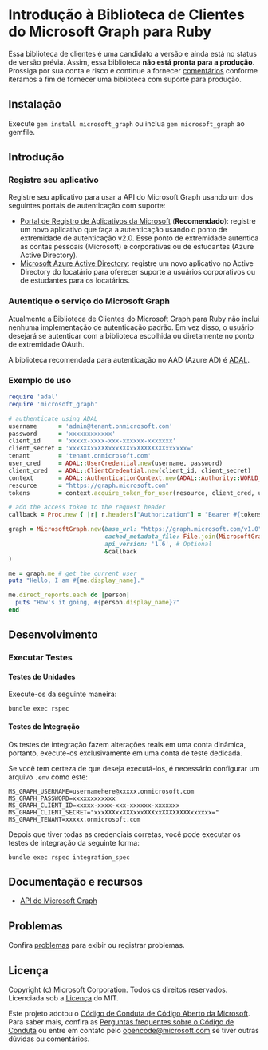 # Introdução à Biblioteca de Clientes do Microsoft Graph para Ruby

Essa biblioteca de clientes é uma candidato a versão e ainda está no status de versão prévia. Assim, essa biblioteca **não está pronta para a produção**. Prossiga por sua conta e risco e continue a fornecer [comentários](https://github.com/microsoftgraph/msgraph-sdk-ruby/issues/new) conforme iteramos a fim de fornecer uma biblioteca com suporte para produção.

## Instalação
Execute ```gem install microsoft_graph``` ou inclua ```gem microsoft_graph``` ao gemfile.
## Introdução

### Registre seu aplicativo

Registre seu aplicativo para usar a API do Microsoft Graph usando
um dos seguintes portais de autenticação com suporte:

* [Portal de Registro de Aplicativos da Microsoft](https://apps.dev.microsoft.com) (**Recomendado**):
registre um novo aplicativo que faça a autenticação usando o ponto de extremidade de autenticação v2.0.
Esse ponto de extremidade autentica as contas pessoais (Microsoft) e corporativas ou de estudantes (Azure Active Directory).
* [Microsoft Azure Active Directory](https://manage.windowsazure.com):
registre um novo aplicativo no Active Directory do locatário para oferecer suporte a usuários corporativos ou de estudantes para os locatários.

### Autentique o serviço do Microsoft Graph

Atualmente a Biblioteca de Clientes do Microsoft Graph para Ruby não inclui nenhuma implementação de autenticação padrão. Em vez disso, o usuário desejará se autenticar com a biblioteca escolhida ou diretamente no ponto de extremidade OAuth.

A biblioteca recomendada para autenticação no AAD (Azure AD) é [ADAL](https://github.com/AzureAD/azure-activedirectory-library-for-ruby).

### Exemplo de uso

```ruby
require 'adal'
require 'microsoft_graph'

# authenticate using ADAL
username      = 'admin@tenant.onmicrosoft.com'
password      = 'xxxxxxxxxxxx'
client_id     = 'xxxxx-xxxx-xxx-xxxxxx-xxxxxxx'
client_secret = 'xxxXXXxxXXXxxxXXXxxXXXXXXXXxxxxxx='
tenant        = 'tenant.onmicrosoft.com'
user_cred     = ADAL::UserCredential.new(username, password)
client_cred   = ADAL::ClientCredential.new(client_id, client_secret)
context       = ADAL::AuthenticationContext.new(ADAL::Authority::WORLD_WIDE_AUTHORITY, tenant)
resource      = "https://graph.microsoft.com"
tokens        = context.acquire_token_for_user(resource, client_cred, user_cred)

# add the access token to the request header
callback = Proc.new { |r| r.headers["Authorization"] = "Bearer #{tokens.access_token}" }

graph = MicrosoftGraph.new(base_url: "https://graph.microsoft.com/v1.0",
                           cached_metadata_file: File.join(MicrosoftGraph::CACHED_METADATA_DIRECTORY, "metadata_v1.0.xml"),
                           api_version: '1.6', # Optional
                           &callback
)

me = graph.me # get the current user
puts "Hello, I am #{me.display_name}."

me.direct_reports.each do |person|
  puts "How's it going, #{person.display_name}?"
end
```

## Desenvolvimento

### Executar Testes

#### Testes de Unidades

Execute-os da seguinte maneira:

    bundle exec rspec

#### Testes de Integração

Os testes de integração fazem alterações reais em uma conta dinâmica, portanto, execute-os exclusivamente em uma conta de teste dedicada.

Se você tem certeza de que deseja executá-los, é necessário configurar um arquivo `.env` como este:

    MS_GRAPH_USERNAME=usernamehere@xxxxx.onmicrosoft.com
    MS_GRAPH_PASSWORD=xxxxxxxxxxxx
    MS_GRAPH_CLIENT_ID=xxxxx-xxxx-xxx-xxxxxx-xxxxxxx
    MS_GRAPH_CLIENT_SECRET="xxxXXXxxXXXxxxXXXxxXXXXXXXXxxxxxx="
    MS_GRAPH_TENANT=xxxxx.onmicrosoft.com

Depois que tiver todas as credenciais corretas, você pode executar os testes de integração da seguinte forma:

    bundle exec rspec integration_spec

## Documentação e recursos

* [API do Microsoft Graph](https://graph.microsoft.io)

## Problemas

Confira [problemas](https://github.com/microsoftgraph/msgraph-sdk-ruby/issues) para exibir ou registrar problemas.

## Licença

Copyright (c) Microsoft Corporation. Todos os direitos reservados. Licenciada sob a [Licença](LICENSE) do MIT.

Este projeto adotou o [Código de Conduta de Código Aberto da Microsoft](https://opensource.microsoft.com/codeofconduct/).  Para saber mais, confira as [Perguntas frequentes sobre o Código de Conduta](https://opensource.microsoft.com/codeofconduct/faq/) ou entre em contato pelo [opencode@microsoft.com](mailto:opencode@microsoft.com) se tiver outras dúvidas ou comentários.
